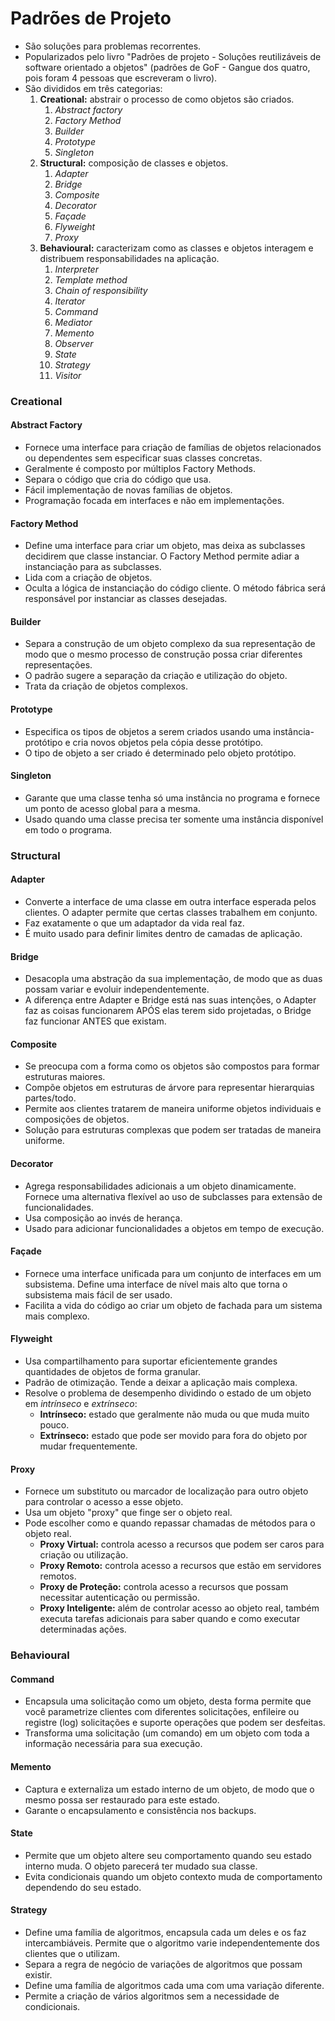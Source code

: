 # Padrões de Projeto
 
- São soluções para problemas recorrentes.
- Popularizados pelo livro "Padrões de projeto - Soluções reutilizáveis de software orientado a objetos" (padrões de GoF - Gangue dos quatro, pois foram 4 pessoas que escreveram o livro).
- São divididos em três categorias:
    1. **Creational:** abstrair o processo de como objetos são criados.
        1. *Abstract factory*
        2. *Factory Method*
        3. *Builder*
        4. *Prototype*
        5. *Singleton*
    2. **Structural:** composição de classes e objetos.
        1. *Adapter*
        2. *Bridge*
        3. *Composite*
        4. *Decorator*
        5. *Façade*
        6. *Flyweight*
        7. *Proxy*
    3. **Behavioural:** caracterizam como as classes e objetos interagem e distribuem responsabilidades na aplicação.
        1. *Interpreter*
        2. *Template method*
        3. *Chain of responsibility*
        4. *Iterator*
        5. *Command*
        6. *Mediator*
        7. *Memento*
        8. *Observer*
        9. *State*
        10. *Strategy*
        11. *Visitor*

### Creational

#### Abstract Factory

- Fornece uma interface para criação de famílias de objetos relacionados ou dependentes sem especificar suas classes concretas.
- Geralmente é composto por múltiplos Factory Methods.
- Separa o código que cria do código que usa.
- Fácil implementação de novas famílias de objetos.
- Programação focada em interfaces e não em implementações.

#### Factory Method

- Define uma interface para criar um objeto, mas deixa as subclasses decidirem que classe instanciar. O Factory Method permite adiar a instanciação para as subclasses.
- Lida com a criação de objetos.
- Oculta a lógica de instanciação do código cliente. O método fábrica será responsável por instanciar as classes desejadas.

#### Builder

- Separa a construção de um objeto complexo da sua representação de modo que o mesmo processo de construção possa criar diferentes representações.
- O padrão sugere a separação da criação e utilização do objeto.
- Trata da criação de objetos complexos.

#### Prototype

- Especifica os tipos de objetos a serem criados usando uma instância-protótipo e cria novos objetos pela cópia desse protótipo.
- O tipo de objeto a ser criado é determinado pelo objeto protótipo.

#### Singleton

- Garante que uma classe tenha só uma instância no programa e fornece um ponto de acesso global para a mesma.
- Usado quando uma classe precisa ter somente uma instância disponível em todo o programa.

### Structural

#### Adapter

- Converte a interface de uma classe em outra interface esperada pelos clientes. O adapter permite que certas classes trabalhem em conjunto.
- Faz exatamente o que um adaptador da vida real faz.
- É muito usado para definir limites dentro de camadas de aplicação.

#### Bridge

- Desacopla uma abstração da sua implementação, de modo que as duas possam variar e evoluir independentemente.
- A diferença entre Adapter e Bridge está nas suas intenções, o Adapter faz as coisas funcionarem APÓS elas terem sido projetadas, o Bridge faz funcionar ANTES que existam.

#### Composite

- Se preocupa com a forma como os objetos são compostos para formar estruturas maiores.
- Compõe objetos em estruturas de árvore para representar hierarquias partes/todo.
- Permite aos clientes tratarem de maneira uniforme objetos individuais e composições de objetos.
- Solução para estruturas complexas que podem ser tratadas de maneira uniforme.

#### Decorator

- Agrega responsabilidades adicionais a um objeto dinamicamente. Fornece uma alternativa flexível ao uso de subclasses para extensão de funcionalidades.
- Usa composição ao invés de herança.
- Usado para adicionar funcionalidades a objetos em tempo de execução.

#### Façade

- Fornece uma interface unificada para um conjunto de interfaces em um subsistema. Define uma interface de nível mais alto que torna o subsistema mais fácil de ser usado.
- Facilita a vida do código ao criar um objeto de fachada para um sistema mais complexo.

#### Flyweight

- Usa compartilhamento para suportar eficientemente grandes quantidades de objetos de forma granular.
- Padrão de otimização. Tende a deixar a aplicação mais complexa.
- Resolve o problema de desempenho dividindo o estado de um objeto em *intrínseco* e *extrínseco*:
    - **Intrínseco:** estado que geralmente não muda ou que muda muito pouco.
    - **Extrínseco:** estado que pode ser movido para fora do objeto por mudar frequentemente.

#### Proxy

- Fornece um substituto ou marcador de localização para outro objeto para controlar o acesso a esse objeto.
- Usa um objeto "proxy" que finge ser o objeto real.
- Pode escolher como e quando repassar chamadas de métodos para o objeto real.
  - **Proxy Virtual:** controla acesso a recursos que podem ser caros para criação ou utilização.
  - **Proxy Remoto:** controla acesso a recursos que estão em servidores remotos.
  - **Proxy de Proteção:** controla acesso a recursos que possam necessitar autenticação ou permissão.
  - **Proxy Inteligente:** além de controlar acesso ao objeto real, também executa tarefas adicionais para saber quando e como executar determinadas ações.

### Behavioural

#### Command

- Encapsula uma solicitação como um objeto, desta forma permite que você parametrize clientes com diferentes solicitações, enfileire ou registre (log) solicitações e suporte operações que podem ser desfeitas.
- Transforma uma solicitação (um comando) em um objeto com toda a informação necessária para sua execução.

#### Memento

- Captura e externaliza um estado interno de um objeto, de modo que o mesmo possa ser restaurado para este estado.
- Garante o encapsulamento e consistência nos backups.

#### State

- Permite que um objeto altere seu comportamento quando seu estado interno muda. O objeto parecerá ter mudado sua classe.
- Evita condicionais quando um objeto contexto muda de comportamento dependendo do seu estado.

#### Strategy

- Define uma família de algoritmos, encapsula cada um deles e os faz intercambiáveis. Permite que o algoritmo varie independentemente dos clientes que o utilizam.
- Separa a regra de negócio de variações de algoritmos que possam existir.
- Define uma família de algoritmos cada uma com uma variação diferente.
- Permite a criação de vários algoritmos sem a necessidade de condicionais.